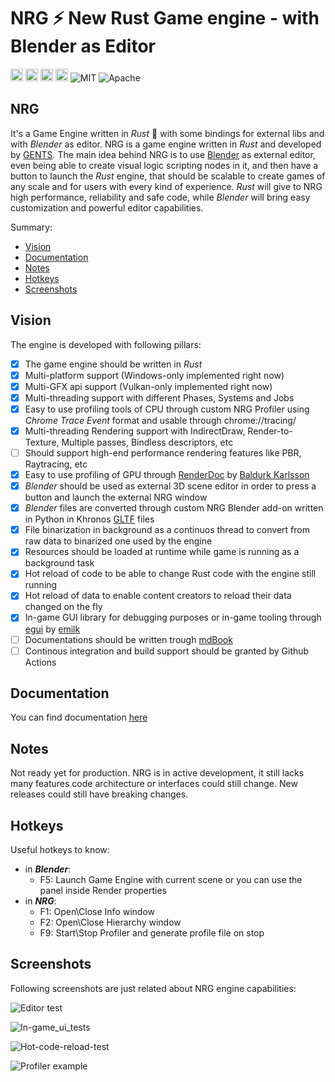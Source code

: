 # NRG :zap: New Rust Game engine - with Blender as Editor

[<img alt="github repository" src="https://img.shields.io/badge/github-gents83/NRG-8da0cb?logo=github" height="20">](https://github.com/gents83/NRG)
[<img alt="github pages" src="https://img.shields.io/badge/Docs-github-brightgreen" height="20">](https://gents83.github.io/NRG/)
[<img alt="github workflow sattus" src="https://img.shields.io/github/workflow/status/gents83/NRG/Deploy%20on%20Github%20Pages?style=plastic" height="20">](https://github.com/gents83/NRG/actions)
[<img alt="github sponsor" src="https://img.shields.io/github/sponsors/gents83?style=plastic" height="20">](https://github.com/sponsors/gents83)
![MIT](https://img.shields.io/badge/license-MIT-blue.svg)
![Apache](https://img.shields.io/badge/license-Apache-blue.svg)

## NRG

It's a Game Engine written in _Rust_ :crab: with some bindings for external libs and with _Blender_ as editor.
NRG is a game engine written in _Rust_ and developed by [GENTS](https://twitter.com/gents83). 
The main idea behind NRG is to use [Blender](https://www.blender.org/) as external editor, even being able to create visual logic scripting nodes in it, and then have a button to launch the _Rust_ engine, that should be scalable to create games of any scale and for users with every kind of experience.
_Rust_ will give to NRG high performance, reliability and safe code, while _Blender_ will bring easy customization and powerful editor capabilities.

Summary:

* [Vision](#vision)
* [Documentation](#documentation)
* [Notes](#notes)
* [Hotkeys](#hotkeys)
* [Screenshots](#screenshots)


## Vision

The engine is developed with following pillars:
- [x] The game engine should be written in _Rust_
- [x] Multi-platform support (Windows-only implemented right now)
- [x] Multi-GFX api support (Vulkan-only implemented right now)
- [x] Multi-threading support with different Phases, Systems and Jobs
- [x] Easy to use profiling tools of CPU through custom NRG Profiler using _Chrome Trace Event_ format and usable through chrome://tracing/
- [x] Multi-threading Rendering support with IndirectDraw, Render-to-Texture, Multiple passes, Bindless descriptors, etc
- [ ] Should support high-end performance rendering features like PBR, Raytracing, etc
- [x] Easy to use profiling of GPU through [RenderDoc](https://renderdoc.org/) by [Baldurk Karlsson](https://twitter.com/baldurk)
- [x] _Blender_ should be used as external 3D scene editor in order to press a button and launch the external NRG window 
- [x] _Blender_ files are converted through custom NRG Blender add-on written in Python in Khronos [GLTF](https://www.khronos.org/gltf/) files 
- [x] File binarization in background as a continuos thread to convert from raw data to binarized one used by the engine 
- [x] Resources should be loaded at runtime while game is running as a background task
- [x] Hot reload of code to be able to change Rust code with the engine still running 
- [x] Hot reload of data to enable content creators to reload their data changed on the fly  
- [x] In-game GUI library for debugging purposes or in-game tooling through [egui](https://github.com/emilk/egui) by [emilk](https://twitter.com/ernerfeldt)
- [ ] Documentations should be written trough [mdBook](https://rust-lang.github.io/mdBook/)
- [ ] Continous integration and build support should be granted by Github Actions 

## Documentation 

You can find documentation [here](https://gents83.github.io/NRG/)

## Notes

Not ready yet for production.
NRG is in active development, it still lacks many features code architecture or interfaces could still change. 
New releases could still have breaking changes.

## Hotkeys

Useful hotkeys to know:
- in **_Blender_**:
  - F5: Launch Game Engine with current scene or you can use the panel inside Render properties
- in **_NRG_**:
  - F1: Open\Close Info window
  - F2: Open\Close Hierarchy window
  - F9: Start\Stop Profiler and generate profile file on stop


## Screenshots

Following screenshots are just related about NRG engine capabilities:

![Editor test](https://user-images.githubusercontent.com/62186646/130697761-056e6de4-fccb-42fc-8271-ccfa9ab0544f.gif)

![In-game_ui_tests](https://user-images.githubusercontent.com/62186646/127272503-6ff30eba-ea2a-46a0-bdc7-9be6cc32aee1.gif)

![Hot-code-reload-test](https://user-images.githubusercontent.com/62186646/130698279-9daa7b9a-1f3c-4556-be0c-37f8a1c4431e.gif)

![Profiler example](https://user-images.githubusercontent.com/62186646/120451742-f9968e80-c391-11eb-962e-13d132e09847.jpg)
